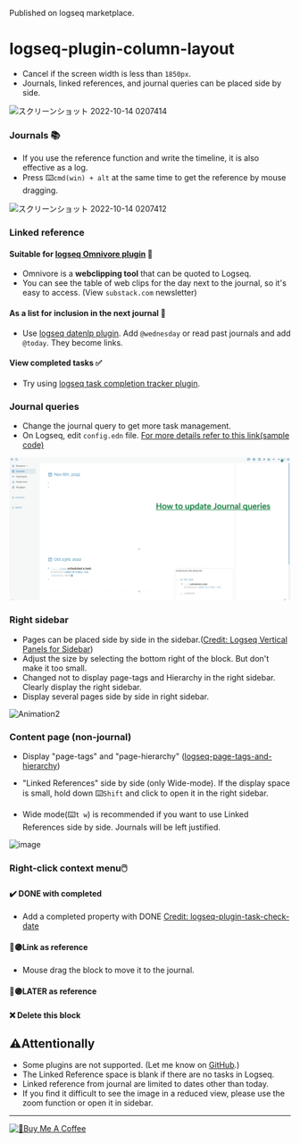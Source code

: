 Published on logseq marketplace. 

# logseq-plugin-column-layout
 - Cancel if the screen width is less than `1850px`.
 - Journals, linked references, and journal queries can be placed side by side.
 
![スクリーンショット 2022-10-14 0207414](https://user-images.githubusercontent.com/111847207/195663729-7c979e9e-9309-4f0b-9766-581778c5aaa7.png)

### Journals 📚
 - If you use the reference function and write the timeline, it is also effective as a log.
 - Press ⌨️`cmd(win) + alt` at the same time to get the reference by mouse dragging.

![スクリーンショット 2022-10-14 0207412](https://user-images.githubusercontent.com/111847207/195662824-35aecadd-c404-42a8-82eb-54ffc628c321.png)

### Linked reference
#### Suitable for [logseq Omnivore plugin](https://github.com/omnivore-app/logseq-omnivore) 🚩
- Omnivore is a **webclipping tool** that can be quoted to Logseq.
- You can see the table of web clips for the day next to the journal, so it's easy to access. (View `substack.com` newsletter)
#### As a list for inclusion in the next journal 📅
 - Use [logseq datenlp plugin](https://github.com/hkgnp/logseq-datenlp-plugin). Add `@wednesday` or read past journals and add `@today`. They become links.
 #### View completed tasks ✅
 - Try using [logseq task completion tracker plugin](https://github.com/DimitryDushkin/logseq-plugin-task-check-date).

### Journal queries
 - Change the journal query to get more task management.
 - On Logseq, edit `config.edn` file. [For more details refer to this link(sample code)](https://github.com/YU000jp/logseq-default-queries-journals)
 
![Animation1](img/journal-queries-demo.gif)

### Right sidebar
 - Pages can be placed side by side in the sidebar.([Credit: Logseq Vertical Panels for Sidebar](https://github.com/r-hegde/logseq-vertical-panels))
 - Adjust the size by selecting the bottom right of the block. But don't make it too small.
 - Changed not to display page-tags and Hierarchy in the right sidebar. Clearly display the right sidebar.
 - Display several pages side by side in right sidebar.
 
![Animation2](https://user-images.githubusercontent.com/111847207/200146804-e0e53c12-933a-417e-b19a-e9e782e1c492.gif)

### Content page (non-journal)
 - Display "page-tags" and "page-hierarchy" ([logseq-page-tags-and-hierarchy](https://github.com/YU000jp/logseq-page-tags-and-hierarchy))
 
 - "Linked References" side by side (only Wide-mode). If the display space is small, hold down ⌨️`Shift` and click to open it in the right sidebar.
 - Wide mode(⌨️`t w`) is recommended if you want to use Linked References side by side. Journals will be left justified.
 
 ![image](https://user-images.githubusercontent.com/111847207/200147083-f2ff65dd-0ba4-49eb-986c-c384178f9354.png)

### Right-click context menu🖱️
#### ✔️ DONE with completed
 - Add a completed property with DONE [Credit: logseq-plugin-task-check-date](https://github.com/DimitryDushkin/logseq-plugin-task-check-date)
#### 🔵🟣Link as reference
 - Mouse drag the block to move it to the journal.
#### 🔵🟣LATER as reference
#### ❌ Delete this block

## ⚠️Attentionally
 - Some plugins are not supported. (Let me know on [GitHub](https://github.com/YU000jp/Logseq-column-Layout/issues).)
 - The Linked Reference space is blank if there are no tasks in Logseq.
 - Linked reference from journal are limited to dates other than today.
 - If you find it difficult to see the image in a reduced view, please use the zoom function or open it in sidebar.

---

<a href="https://www.buymeacoffee.com/yu000japan" target="_blank"><img src="https://cdn.buymeacoffee.com/buttons/v2/default-violet.png" alt="🍌Buy Me A Coffee" style="height: 42px;width: 152px" ></a>
